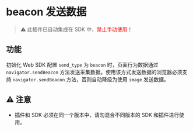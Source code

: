 # beacon 发送数据
>⚠️ 此插件已自动集成在 SDK 中，<font color=red>禁止手动使用！</font>

## 功能
初始化 Web SDK 配置 `send_type` 为 `beacon` 时，页面行为数据通过 `navigator.sendBeacon` 方法发送采集数据。使用该方式发送数据的浏览器必须支持 `navigator.sendBeacon` 方法，否则自动降级为使用 `image` 发送数据。

## ⚠️ 注意
- 插件和 SDK 必须在同一个版本中，请勿混合不同版本的 SDK 和插件进行使用。